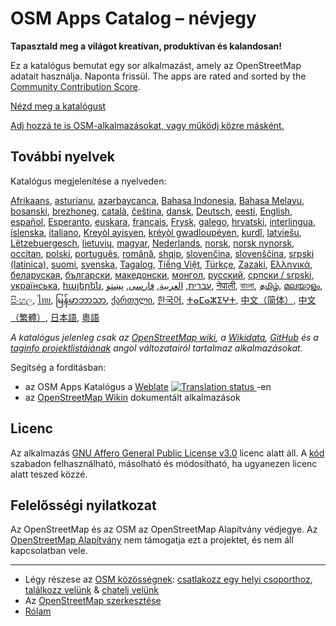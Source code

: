 # OSM Apps Catalog – névjegy

**Tapasztald meg a világot kreatívan, produktívan és kalandosan!**

Ez a katalógus bemutat egy sor alkalmazást, amely az OpenStreetMap adatait
használja. Naponta frissül. The apps are rated and sorted by the [Community
Contribution Score](/docs/score).

[Nézd meg a katalógust](https://osm-apps.org)

[Adj hozzá te is OSM-alkalmazásokat, vagy működj közre
másként.](https://wiki.openstreetmap.org/wiki/OSM_Apps_Catalog)

## További nyelvek

Katalógus megjelenítése a nyelveden:

[Afrikaans](/?lang=af), [asturianu](/?lang=ast), [azərbaycanca](/?lang=az),
[Bahasa Indonesia](/?lang=id), [Bahasa Melayu](/?lang=ms),
[bosanski](/?lang=bs), [brezhoneg](/?lang=br), [català](/?lang=ca),
[čeština](/?lang=cs), [dansk](/?lang=da), [Deutsch](/?lang=de),
[eesti](/?lang=et), [English](/?lang=en), [español](/?lang=es),
[Esperanto](/?lang=eo), [euskara](/?lang=eu), [français](/?lang=fr),
[Frysk](/?lang=fy), [galego](/?lang=gl), [hrvatski](/?lang=hr),
[interlingua](/?lang=ia), [íslenska](/?lang=is), [italiano](/?lang=it), [Kreyòl
ayisyen](/?lang=ht), [kréyòl gwadloupéyen](/?lang=gcf), [kurdî](/?lang=ku),
[latviešu](/?lang=lv), [Lëtzebuergesch](/?lang=lb), [lietuvių](/?lang=lt),
[magyar](/?lang=hu), [Nederlands](/?lang=nl), [norsk](/?lang=no), [norsk
nynorsk](/?lang=nn), [occitan](/?lang=oc), [polski](/?lang=pl),
[português](/?lang=pt), [română](/?lang=ro), [shqip](/?lang=sq),
[slovenčina](/?lang=sk), [slovenščina](/?lang=sl), [srpski
(latinica)](/?lang=sr-latn), [suomi](/?lang=fi), [svenska](/?lang=sv),
[Tagalog](/?lang=tl), [Tiếng Việt](/?lang=vi), [Türkçe](/?lang=tr),
[Zazaki](/?lang=diq), [Ελληνικά](/?lang=el), [беларуская](/?lang=be),
[български](/?lang=bg), [македонски](/?lang=mk), [монгол](/?lang=mn),
[русский](/?lang=ru), [српски / srpski](/?lang=sr), [українська](/?lang=uk),
[հայերեն](/?lang=hy), [עברית](/?lang=he), [العربية](/?lang=ar),
[فارسی](/?lang=fa), [پښتو](/?lang=ps), [नेपाली](/?lang=ne), [বাংলা](/?lang=bn),
[தமிழ்](/?lang=ta), [മലയാളം](/?lang=ml), [සිංහල](/?lang=si), [ไทย](/?lang=th),
[မြန်မာဘာသာ](/?lang=my), [ქართული](/?lang=ka), [한국어](/?lang=ko),
[ⵜⴰⵎⴰⵣⵉⵖⵜ](/?lang=tzm), [中文（简体）](/?lang=zh-hans), [中文（繁體）](/?lang=zh-hant),
[日本語](/?lang=ja), [粵語](/?lang=yue)

_A katalógus jelenleg csak az [OpenStreetMap
wiki](https://wiki.openstreetmap.org/), a [Wikidata](https://www.wikidata.org/),
[GitHub](https://github.com/) és a [taginfo
projektlistájának](https://taginfo.openstreetmap.org/projects) angol
változatairól tartalmaz alkalmazásokat._

Segítség a fordításban:

- az OSM Apps Katalógus a
  [Weblate](https://hosted.weblate.org/projects/osm-apps-catalog)
  <a href="https://hosted.weblate.org/engage/osm-apps-catalog/" target="_blank" rel="noreferrer">
  <img src="https://hosted.weblate.org/widget/osm-apps-catalog/svg-badge.svg" alt="Translation status" />
  </a>-en
- az [OpenStreetMap Wikin](https://wiki.openstreetmap.org/wiki/Wiki_Translation)
  dokumentált alkalmazások

## Licenc

Az alkalmazás [GNU Affero General Public License
v3.0](https://github.com/ToastHawaii/osm-apps-catalog/blob/main/LICENSE) licenc
alatt áll. A [kód](https://github.com/ToastHawaii/osm-apps-catalog) szabadon
felhasználható, másolható és módosítható, ha ugyanezen licenc alatt teszed
közzé.

## Felelősségi nyilatkozat

Az OpenStreetMap és az OSM az OpenStreetMap Alapítvány védjegye. Az
[OpenStreetMap Alapítvány](https://osmfoundation.org/) nem támogatja ezt a
projektet, és nem áll kapcsolatban vele.

---

- Légy részese az [OSM
  közösségnek](https://resultmaps.neis-one.org/oooc?layers=B&zoom=5&lat=47.6215&lon=7.5816&contributors=TTTTTT):
  [csatlakozz egy helyi csoporthoz](https://usergroups.openstreetmap.de/),
  [találkozz velünk](https://osmcal.org/) & [chatelj
  velünk](https://community.osm.be/)
- Az [OpenStreetMap
  szerkesztése](https://wiki.openstreetmap.org/wiki/How_to_contribute)
- [Rólam](https://wiki.openstreetmap.org/wiki/User:ToastHawaii)
